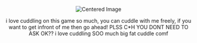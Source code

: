  <p align="center"><img src="https://komarev.com/ghpvc/?username=15chuu&color=8D8D8D&label=fats" alt="Centered Image"> <br></p>

 <p align="center">i love cuddling on this game so much, you can cuddle with me freely, if you want to get infront of me then go ahead! PLSS C*H YOU DONT NEED TO ASK OK?? i love cuddling SOO much big fat cuddle comf</p>
